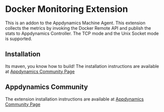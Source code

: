 # Docker Monitoring Extension
This is an addon to the Appdynamics Machine Agent. This extension collects the metrics by invoking the Docker Remote API and publish the stats to Appdynamics Controller. The TCP mode and the Unix Socket mode is supported.

## Installation
Its maven, you know how to build! The installation instructions are available at [Appdynamics Community Page](http://community.appdynamics.com/t5/eXchange-Community-AppDynamics/Docker-Monitoring-Extension/idi-p/14749)


## Appdynamics Community
The extension installation instructions are available at [Appdynamics Community Page](http://community.appdynamics.com/t5/eXchange-Community-AppDynamics/Docker-Monitoring-Extension/idi-p/14749)

